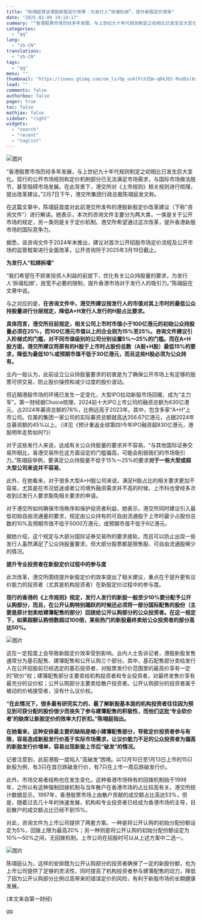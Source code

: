 ```yaml
---
title: "陈翊庭首谈港股新股定价改革：为发行人“拆墙松绑”、提升新股定价效率"
date: "2025-02-09 19:14:17"
summary: "“香港股票市场历经多年发展，与上世纪九十年代规则制定之初相比已发生巨大变化。现行的公开市场规则和定价..."
categories:
  - "qq"
lang:
  - "zh-CN"
translations:
  - "zh-CN"
tags:
  - "qq"
menu: ""
thumbnail: "https://inews.gtimg.com/om_ls/Op_ovklFchZQm-qDkJQt-MsdDsl8sba7OzQ-jIbnKILqkAA_640360/0"
lead: ""
comments: false
authorbox: false
pager: true
toc: false
mathjax: false
sidebar: "right"
widgets:
  - "search"
  - "recent"
  - "taglist"
---
```


![图片](https://inews.gtimg.com/om_bt/Oe3UGzxWZc1fZ-OsPn7NgQ-OuVJadDehSV9LOV-a_TjPwAA/641)

“香港股票市场历经多年发展，与上世纪九十年代规则制定之初相比已发生巨大变化。现行的公开市场规则和定价机制部分已无法满足市场需求，与国际市场做法脱节，甚至阻碍市场发展。在此背景下，港交所对《上市规则》相关规则进行梳理，提出改革建议。”2月7日下午，港交所集团行政总裁陈翊庭发文称。

在这篇文章中，陈翊庭首度对此前港交所发布的港股新股定价改革建议（下称“咨询文件”）进行解读。她表示，本次的咨询文件主要分为两大类，一类是关于公开市场的规定，另一类则是关于定价机制。港交所希望通过这次改革，提升香港新股市场的国际竞争力。

据悉，该咨询文件于2024年末推出，建议对首次公开招股市场定价流程及公开市场的监管框架进行全面改革，公开咨询将于2025年3月19日截止。

**为发行人“松绑拆墙”**

“我们希望在不损害投资人利益的前提下，优化有关公众持股量的要求，为发行人‘拆墙松绑’，放宽不必要的限制，提升香港市场对于发行人的吸引力。”陈翊庭在文章中说。

与之对应的是，**在咨询文件中，港交所建议按发行人的市值对其上市时的最低公众持股量进行分层规定，降低A+H发行人发行的H股占比要求。**

**具体而言，港交所目前规定，相关公司上市时市值小于100亿港元的初始公众持股量必须在25%，而100亿港元市值以上的企业则为15%至25%。**咨询文件建议引入阶梯式的门槛，对不同市值级别的公司分别设置5%～25%的门槛。而在A+H股方面，港交所建议将原有的H股于上市时占股份总数（A股+H股）最低15%的要求**，降低为最低10%或预期市值不低于30亿港元，而且这些H股必须为公众持有。**

业内一般认为，此前设立公众持股量要求的初衷是为了确保公开市场上有足够的股票可供交易，防止股价操控和减少过度的股价波动。

但近期港股市场的环境已发生一定变化，大型IPO拉动新股市场回暖，成为“主力军”。第一财经据Choice梳理，2024前十大IPO上市公司的融资总额为630亿港元，占2024年募资总额的76%，比例远高于2023年。其中，包含多家“A+H”上市公司。仅美的集团一家公司的实际募资总额就高达356.67亿港元，占据2024年总募资额的45%以上。（详见《预计重返全球第四!今年IPO融资超830亿港元，港股明年走势如何?》）

对于这些发行人来说，达成有关公众持股量的要求并不容易。“与其他国际证券交易所相比，香港交易所在这方面设定的门槛偏高，可能会削弱我们的市场吸引力。”陈翊庭举例，要满足公众持股量不低于15%～25%的要求**对于一些大型或超大型公司来说并不容易**。

此外，在她看来，对于很多大型A+H股公司来说，满足H股占比的相关要求更加不容易，尤其是在市况低迷或者公司境外融资需求并不高的时候，上市科也曾经多次收到过发行人要求豁免相关要求的申请。

对于港交所如何确保市场秩序和保护投资者利益，她表示，港交所同时建议引入最低初始自由流通量的要求，规定由公众持有的可自由流通股于上市时最少占股份总数的10%及预期市值不低于5000万港元，或预期市值不低于6亿港元。

据她介绍，这个规定与大部分国际证券交易所的要求接轨，而且可以防止出现一些发行人虽然满足了公众持股量要求，但大部分股票都是限售股、可自由流通股稀少的情况。

**提升专业投资者在新股定价过程中的参与度**

此次改革，港交所围绕提升新股定价的效率提出了相关建议，重点在于提升更有议价能力的投资者（尤其是机构投资者）在新股定价过程中的参与度。

**现行的香港的《上市规则》规定，发行人发行的新股一般至少10%要分配予公开认购部分，而且，在公开认购特别踊跃的时候还必须将一部分国际配售的股份（主要是原计划卖给建簿配售的部分）回拨给公开认购部分的公众投资者。在这一规定下，如果超额认购倍数超过100倍，某些热门的新股最终卖给公众投资者的部分高达50%。**

![图片](https://inews.gtimg.com/om_bt/OBRAt1IedGiDJ31bLGi4CBsUh2kyIcKj_lGwwaRi4kVUkAA/641)

这在一定程度上会导致新股定价效率受到影响。业内人士告诉记者，港股新股发售通常分为基石配售、建簿配售和公开认购三个部分。其中，基石配售部分卖给发行人在公开招股前已经选定的基石投资者，对股票发行价范围里的最高价享有一定的“砍价”权；建簿配售部分主要卖给机构投资者和专业投资者，对最终发售价享有最充分的议价权；公开认购部分主要卖给散户投资者。公开认购部分的投资者属于被动的价格接受者，没有什么议价权。

**“在此情况下，很多最有研究实力的、最了解新股基本面的机构投资者往往因为预见到可获分配的股份很少而丧失了参与建簿配售的积极性，而他们这批‘专业砍价者’的缺席让新股定价的效率大打折扣。”陈翊庭指出。**

**在她看来，这种安排最主要的缺陷是缩小建簿配售部分，导致定价投资者参与有限，容易造成新股发行价高于实际市场需求，让议价能力不足的公众投资者为偏高的新股发行价埋单，容易出现新股上市后“破发”的情况。**

记者注意到，此前港股一度陷入“高破发”困境。以12月10日至1月13日上市的15只新股为例，有3只在首日跌破发行价，有7只在上市一周后跌破发行价。

此外，市场交易者结构也在发生变化。这种香港市场特有的回拨机制始于1998年，之所以有这种强制回拨机制与当年散户在香港市场的占比较高有关。港交所统计数据显示，1997年，香港股票市场上由散户贡献的成交额占比高达53%，但是，随着过去几十年的快速发展，机构和专业投资者已经成为香港市场的主导，目前散户的成交额占比已经不到15%。

对此，咨询文件为上市公司提供了两套方案。一种是将公开认购的初始分配份额设定为5%，回拨上限为最高20%；另一种则是将公开认购的初始分配份额设定为10%～50%之间，无回拨机制。上市公司在招股时可以从上述方案中二选一。

![图片](https://inews.gtimg.com/om_bt/OetXSwIhyEZEr3ZKJflXPI8l4Fz5icmbA0i2_3TaPh2E8AA/641)

陈翊庭认为，这样的安排既为公开认购部分的投资者确保了一定的新股份额，也为上市公司提供了足够的灵活性，同时提高了机构投资者参与建簿配售的动力，降低了因为公开认购部分比例过高带来的错误定价的风险，有利于新股市场的长期健康发展。

 (本文来自第一财经)

[qq](https://new.qq.com/rain/a/20250209A05EV600)
